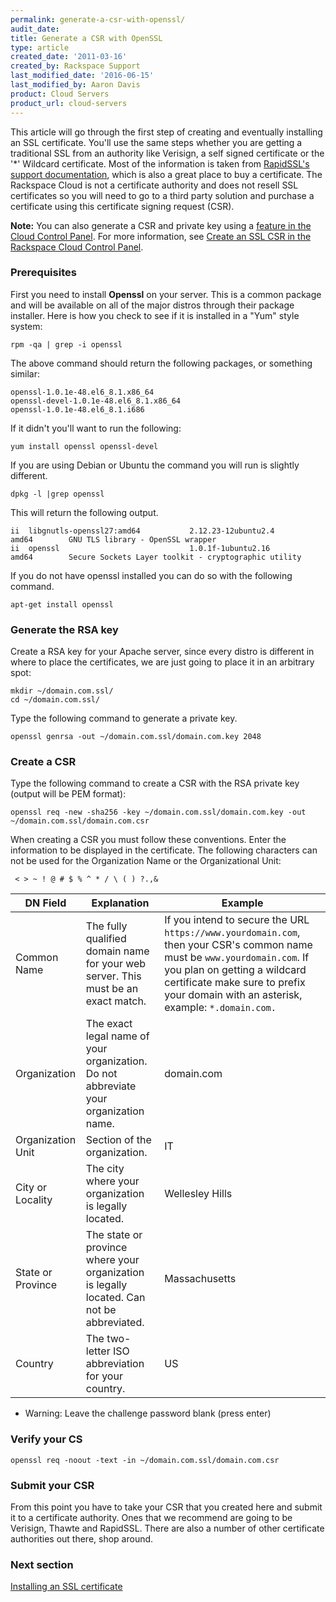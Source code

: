 ```yaml
---
permalink: generate-a-csr-with-openssl/
audit_date:
title: Generate a CSR with OpenSSL
type: article
created_date: '2011-03-16'
created_by: Rackspace Support
last_modified_date: '2016-06-15'
last_modified_by: Aaron Davis
product: Cloud Servers
product_url: cloud-servers
---
```


This article will go through the first step of creating and eventually
installing an SSL certificate. You'll use the same steps whether you are
getting a traditional SSL from an authority like Verisign, a self signed
certificate or the '\*' Wildcard certificate. Most of the information is
taken from [RapidSSL's support documentation](http://www.rapidssl.com/ssl-certificate-support/generate-csr/Apache2.htm),
which is also a great place to buy a certificate. The Rackspace Cloud is
not a certificate authority and does not resell SSL certificates so you
will need to go to a third party solution and purchase a certificate
using this certificate signing request (CSR).

**Note:** You can also generate a CSR and private key using a [feature in the Cloud Control Panel](https://csrgenerator.rackspace.com/). For more
information, see [Create an SSL CSR in the Rackspace Cloud Control Panel](/how-to/create-a-csr-in-the-cloud-control-panel).

### Prerequisites

First you need to install **Openssl** on your server. This is
a common package and will be available on all of the major distros
through their package installer. Here is how you check to see if it is
installed in a "Yum" style system:

    rpm -qa | grep -i openssl

The above command should return the following packages, or something
similar:

    openssl-1.0.1e-48.el6_8.1.x86_64
    openssl-devel-1.0.1e-48.el6_8.1.x86_64
    openssl-1.0.1e-48.el6_8.1.i686

If it didn't you'll want to run the following:

    yum install openssl openssl-devel
    
If you are using Debian or Ubuntu the command you will run is slightly different.

    dpkg -l |grep openssl
    
This will return the following output.

    ii  libgnutls-openssl27:amd64           2.12.23-12ubuntu2.4              amd64        GNU TLS library - OpenSSL wrapper
    ii  openssl                             1.0.1f-1ubuntu2.16               amd64        Secure Sockets Layer toolkit - cryptographic utility
    
If you do not have openssl installed you can do so with the following command.

    apt-get install openssl

### Generate the RSA key

Create a RSA key for your Apache server, since every distro is different
in where to place the certificates, we are just going to place it in an
arbitrary spot:

    mkdir ~/domain.com.ssl/
    cd ~/domain.com.ssl/

Type the following command to generate a private key.

    openssl genrsa -out ~/domain.com.ssl/domain.com.key 2048

### Create a CSR

Type the following command to create a CSR with the RSA private key
(output will be PEM format):

    openssl req -new -sha256 -key ~/domain.com.ssl/domain.com.key -out ~/domain.com.ssl/domain.com.csr

When creating a CSR you must follow these conventions. Enter the
information to be displayed in the certificate. The following characters
can not be used for the Organization Name or the Organizational Unit:

     < > ~ ! @ # $ % ^ * / \ ( ) ?.,&

| DN Field | Explanation | Example |
| -------- | ----------- | ------- |
| Common Name | The fully qualified domain  name for your web  server. This must be an  exact match. | If you intend to secure the URL `https://www.yourdomain.com`, then  your CSR's common name must be `www.yourdomain.com`. If you plan on  getting a wildcard certificate make sure to prefix your domain with an  asterisk, example: `*.domain.com.` |
| Organization | The exact legal name of your organization. Do not abbreviate your organization name. | domain.com |
| Organization Unit | Section of the organization. | IT |
| City or Locality | The city where your organization is legally  located. | Wellesley Hills |
| State or Province | The state or province where your organization  is legally located. Can not be abbreviated. | Massachusetts |
| Country | The two-letter ISO abbreviation for your  country. | US |

-   Warning: Leave the challenge password blank (press enter)

### Verify your CS

    openssl req -noout -text -in ~/domain.com.ssl/domain.com.csr

### Submit your CSR

From this point you have to take your CSR that you created here and
submit it to a certificate authority. Ones that we recommend are going
to be Verisign, Thawte and RapidSSL. There are also a number of other
certificate authorities out there, shop around.

### Next section

[Installing an SSL certificate](/how-to/installing-an-ssl-certificate-on-apache)
